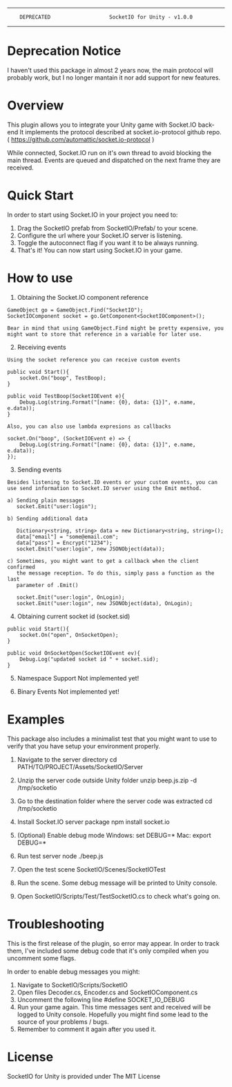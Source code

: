 --------------------------------------------------------------------------------
        DEPRECATED                   SocketIO for Unity - v1.0.0                          
--------------------------------------------------------------------------------

# Deprecation Notice #

  I haven't used this package in almost 2 years now, the main protocol will
  probably work, but I no longer mantain it nor add support for new features.

# Overview #
  
  This plugin allows you to integrate your Unity game with Socket.IO back-end
  It implements the protocol described at socket.io-protocol github repo.
  ( https://github.com/automattic/socket.io-protocol )
  
  While connected, Socket.IO run on it's own thread to avoid blocking the main
  thread. Events are queued and dispatched on the next frame they are received.

# Quick Start #

  In order to start using Socket.IO in your project you need to:
  1. Drag the SocketIO prefab from SocketIO/Prefab/ to your scene.
  2. Configure the url where your Socket.IO server is listening.
  3. Toggle the autoconnect flag if you want it to be always running.
  4. That's it! You can now start using Socket.IO in your game.


# How to use #
 
  1. Obtaining the Socket.IO component reference
  
    GameObject go = GameObject.Find("SocketIO");
    SocketIOComponent socket = go.GetComponent<SocketIOComponent>();

	Bear in mind that using GameObject.Find might be pretty expensive, you 
	might want to store that reference in a variable for later use.
	
	
  2. Receiving events
    
    Using the socket reference you can receive custom events
    
    public void Start(){
    	socket.On("boop", TestBoop);
    }
    
    public void TestBoop(SocketIOEvent e){
		Debug.Log(string.Format("[name: {0}, data: {1}]", e.name, e.data));
	}
	
	Also, you can also use lambda expresions as callbacks
	
	socket.On("boop", (SocketIOEvent e) => {
		Debug.Log(string.Format("[name: {0}, data: {1}]", e.name, e.data));
	});
  
  
  3. Sending events
  
    Besides listening to Socket.IO events or your custom events, you can
    use send information to Socket.IO server using the Emit method.
    
    a) Sending plain messages
       socket.Emit("user:login");
       
    b) Sending additional data
    
       Dictionary<string, string> data = new Dictionary<string, string>();
       data["email"] = "some@email.com";
       data["pass"] = Encrypt("1234");
       socket.Emit("user:login", new JSONObject(data));
       
    c) Sometimes, you might want to get a callback when the client confirmed 
       the message reception. To do this, simply pass a function as the last 
       parameter of .Emit()
       
       socket.Emit("user:login", OnLogin);
       socket.Emit("user:login", new JSONObject(data), OnLogin);


  4. Obtaining current socket id (socket.sid)
  
    public void Start(){
    	socket.On("open", OnSocketOpen);
    }
    
    public void OnSocketOpen(SocketIOEvent ev){
    	Debug.Log("updated socket id " + socket.sid);
    }


  5. Namespace Support
    Not implemented yet!
  
  
  6. Binary Events
    Not implemented yet!


# Examples #
  
  This package also includes a minimalist test that you might want to use
  to verify that you have setup your environment properly.
  
  1. Navigate to the server directory
     cd PATH/TO/PROJECT/Assets/SocketIO/Server

  2. Unzip the server code outside Unity folder 
       unzip beep.js.zip -d /tmp/socketio

  3. Go to the destination folder where the server code was extracted
       cd /tmp/socketio
     
  4. Install Socket.IO server package
       npm install socket.io
  
  5. (Optional) Enable debug mode
       Windows: set DEBUG=*
       Mac: export DEBUG=*
  
  6. Run test server
       node ./beep.js
  
  7. Open the test scene
       SocketIO/Scenes/SocketIOTest
  
  8. Run the scene. Some debug message will be printed to Unity console.
  
  9. Open SocketIO/Scripts/Test/TestSocketIO.cs to check what's going on. 


# Troubleshooting #

  This is the first release of the plugin, so error may appear.
  In order to track them, I've included some debug code that it's
  only compiled when you uncomment some flags.
  
  In order to enable debug messages you might:
  1. Navigate to SocketIO/Scripts/SocketIO
  2. Open files Decoder.cs, Encoder.cs and SocketIOComponent.cs
  3. Uncomment the following line
       #define SOCKET_IO_DEBUG
  4. Run your game again. This time messages sent and received will be 
     logged to Unity console. Hopefully you might find some lead to the 
     source of your problems / bugs.
  5. Remember to comment it again after you used it.
  

# License #

  SocketIO for Unity is provided under The MIT License

